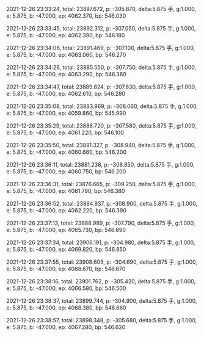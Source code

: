2021-12-26 23:33:24, total: 23897.672, p: -305.870, delta:5.875 手, g:1.000, e: 5.875, b: -47.000, ep: 4062.370, bp: 546.030

2021-12-26 23:33:45, total: 23892.312, p: -307.050, delta:5.875 手, g:1.000, e: 5.875, b: -47.000, ep: 4062.390, bp: 546.180

2021-12-26 23:34:06, total: 23891.469, p: -307.100, delta:5.875 手, g:1.000, e: 5.875, b: -47.000, ep: 4063.060, bp: 546.270

2021-12-26 23:34:26, total: 23885.550, p: -307.750, delta:5.875 手, g:1.000, e: 5.875, b: -47.000, ep: 4063.290, bp: 546.380

2021-12-26 23:34:47, total: 23889.824, p: -307.630, delta:5.875 手, g:1.000, e: 5.875, b: -47.000, ep: 4062.610, bp: 546.280

2021-12-26 23:35:08, total: 23883.969, p: -308.060, delta:5.875 手, g:1.000, e: 5.875, b: -47.000, ep: 4059.860, bp: 545.990

2021-12-26 23:35:29, total: 23888.720, p: -307.580, delta:5.875 手, g:1.000, e: 5.875, b: -47.000, ep: 4061.220, bp: 546.100

2021-12-26 23:35:50, total: 23881.327, p: -308.940, delta:5.875 手, g:1.000, e: 5.875, b: -47.000, ep: 4060.660, bp: 546.200

2021-12-26 23:36:11, total: 23881.238, p: -308.850, delta:5.875 手, g:1.000, e: 5.875, b: -47.000, ep: 4060.750, bp: 546.200

2021-12-26 23:36:31, total: 23876.665, p: -309.250, delta:5.875 手, g:1.000, e: 5.875, b: -47.000, ep: 4061.790, bp: 546.380

2021-12-26 23:36:52, total: 23884.937, p: -308.900, delta:5.875 手, g:1.000, e: 5.875, b: -47.000, ep: 4062.220, bp: 546.390

2021-12-26 23:37:13, total: 23888.989, p: -307.790, delta:5.875 手, g:1.000, e: 5.875, b: -47.000, ep: 4065.730, bp: 546.690

2021-12-26 23:37:34, total: 23906.191, p: -304.980, delta:5.875 手, g:1.000, e: 5.875, b: -47.000, ep: 4069.820, bp: 546.850

2021-12-26 23:37:55, total: 23908.606, p: -304.690, delta:5.875 手, g:1.000, e: 5.875, b: -47.000, ep: 4068.670, bp: 546.670

2021-12-26 23:38:16, total: 23901.762, p: -305.420, delta:5.875 手, g:1.000, e: 5.875, b: -47.000, ep: 4066.580, bp: 546.500

2021-12-26 23:38:37, total: 23899.744, p: -304.900, delta:5.875 手, g:1.000, e: 5.875, b: -47.000, ep: 4068.380, bp: 546.660

2021-12-26 23:38:57, total: 23898.348, p: -305.680, delta:5.875 手, g:1.000, e: 5.875, b: -47.000, ep: 4067.280, bp: 546.620
